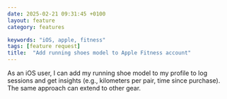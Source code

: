 ```yaml
---
date: 2025-02-21 09:31:45 +0100
layout: feature
category: features

keywords: "iOS, apple, fitness"
tags: [feature request]
title:  "Add running shoes model to Apple Fitness account"
---
```

As an iOS user, I can add my running shoe model to my profile to log sessions and get insights (e.g., kilometers per pair, time since purchase). The same approach can extend to other gear.